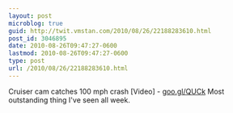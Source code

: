 ```yaml
---
layout: post
microblog: true
guid: http://twit.vmstan.com/2010/08/26/22188283610.html
post_id: 3046895
date: 2010-08-26T09:47:27-0600
lastmod: 2010-08-26T09:47:27-0600
type: post
url: /2010/08/26/22188283610.html
---
```

Cruiser cam catches 100 mph crash [Video] - [goo.gl/QUCk](http://goo.gl/QUCk) Most outstanding thing I've seen all week.
